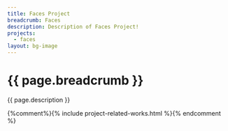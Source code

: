 ```yaml
---
title: Faces Project
breadcrumb: Faces
description: Description of Faces Project!
projects:
  - faces
layout: bg-image
---
```

# {{ page.breadcrumb }}

{{ page.description }}

{%comment%}{% include project-related-works.html %}{% endcomment %}
